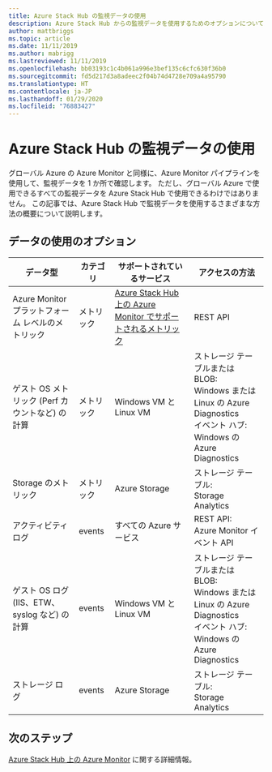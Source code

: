 ```yaml
---
title: Azure Stack Hub の監視データの使用
description: Azure Stack Hub からの監視データを使用するためのオプションについて説明します。
author: mattbriggs
ms.topic: article
ms.date: 11/11/2019
ms.author: mabrigg
ms.lastreviewed: 11/11/2019
ms.openlocfilehash: bb03193c1c4b061a996e3bef135c6cfc630f36b0
ms.sourcegitcommit: fd5d217d3a8adeec2f04b74d4728e709a4a95790
ms.translationtype: HT
ms.contentlocale: ja-JP
ms.lasthandoff: 01/29/2020
ms.locfileid: "76883427"
---
```

# <a name="consume-monitoring-data-from-azure-stack-hub"></a>Azure Stack Hub の監視データの使用

グローバル Azure の Azure Monitor と同様に、Azure Monitor パイプラインを使用して、監視データを 1 か所で確認します。 ただし、グローバル Azure で使用できるすべての監視データを Azure Stack Hub で使用できるわけではありません。 この記事では、Azure Stack Hub で監視データを使用するさまざまな方法の概要について説明します。
 
## <a name="options-for-data-consumption"></a>データの使用のオプション

| データ型 | カテゴリ | サポートされているサービス | アクセスの方法 |
|-------------------------------------------------------------|----------|------------------------------------------------------------------------|----------------------------------------------------------------------------------------------------|
| Azure Monitor プラットフォーム レベルのメトリック | メトリック | [Azure Stack Hub 上の Azure Monitor でサポートされるメトリック](azure-stack-metrics-supported.md) | REST API |
| ゲスト OS メトリック (Perf カウントなど) の計算 | メトリック | Windows VM と Linux VM | ストレージ テーブルまたは BLOB:<br>Windows または Linux の Azure Diagnostics <br>イベント ハブ:<br>Windows の Azure Diagnostics |
| Storage のメトリック | メトリック | Azure Storage | ストレージ テーブル:<br>Storage Analytics |
| アクティビティ ログ | events | すべての Azure サービス | REST API:<br>Azure Monitor イベント API |
| ゲスト OS ログ (IIS、ETW、syslog など) の計算 | events | Windows VM と Linux VM | ストレージ テーブルまたは BLOB:<br>Windows または Linux の Azure Diagnostics <br>イベント ハブ:<br>Windows の Azure Diagnostics |
| ストレージ ログ | events | Azure Storage | ストレージ テーブル:<br>Storage Analytics |

## <a name="next-steps"></a>次のステップ

[Azure Stack Hub 上の Azure Monitor](azure-stack-metrics-azure-data.md) に関する詳細情報。
